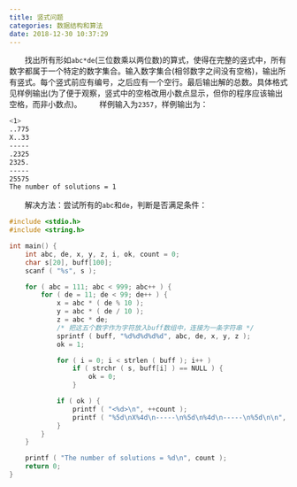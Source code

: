 ```yaml
---
title: 竖式问题
categories: 数据结构和算法
date: 2018-12-30 10:37:29
---
```

&emsp;&emsp;找出所有形如`abc*de`(三位数乘以两位数)的算式，使得在完整的竖式中，所有数字都属于一个特定的数字集合。输入数字集合(相邻数字之间没有空格)，输出所有竖式。每个竖式前应有编号，之后应有一个空行。最后输出解的总数。具体格式见样例输出(为了便于观察，竖式中的空格改用小数点显示，但你的程序应该输出空格，而非小数点)。<!--more-->
&emsp;&emsp;样例输入为`2357`，样例输出为：

``` bash
<1>
..775
X..33
-----
.2325
2325.
-----
25575
The number of solutions = 1
```

&emsp;&emsp;解决方法：尝试所有的`abc`和`de`，判断是否满足条件：

``` cpp
#include <stdio.h>
#include <string.h>

int main() {
    int abc, de, x, y, z, i, ok, count = 0;
    char s[20], buff[100];
    scanf ( "%s", s );

    for ( abc = 111; abc < 999; abc++ ) {
        for ( de = 11; de < 99; de++ ) {
            x = abc * ( de % 10 );
            y = abc * ( de / 10 );
            z = abc * de;
            /* 把这五个数字作为字符放入buff数组中，连接为一条字符串 */
            sprintf ( buff, "%d%d%d%d%d", abc, de, x, y, z );
            ok = 1;

            for ( i = 0; i < strlen ( buff ); i++ )
                if ( strchr ( s, buff[i] ) == NULL ) {
                    ok = 0;
                }

            if ( ok ) {
                printf ( "<%d>\n", ++count );
                printf ( "%5d\nX%4d\n-----\n%5d\n%4d\n-----\n%5d\n\n", abc, de, x, y, z );
            }
        }
    }

    printf ( "The number of solutions = %d\n", count );
    return 0;
}
```